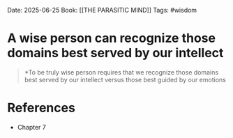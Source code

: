 Date: 2025-06-25
Book: [[THE PARASITIC MIND]]
Tags: #wisdom


# A wise person can recognize those domains best served by our intellect

>*To be truly wise person requires that we recognize those domains best served by our intellect versus those best guided by our emotions 

# References
- Chapter 7
 